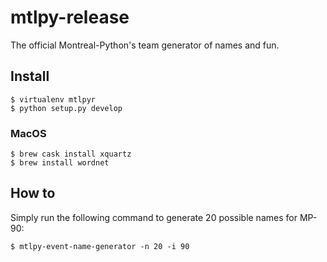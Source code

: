 # mtlpy-release

The official Montreal-Python's team generator of names and fun.

## Install

```
$ virtualenv mtlpyr
$ python setup.py develop
```

### MacOS

```
$ brew cask install xquartz
$ brew install wordnet
```

## How to

Simply run the following command to generate 20 possible names for MP-90:

```
$ mtlpy-event-name-generator -n 20 -i 90 
```
